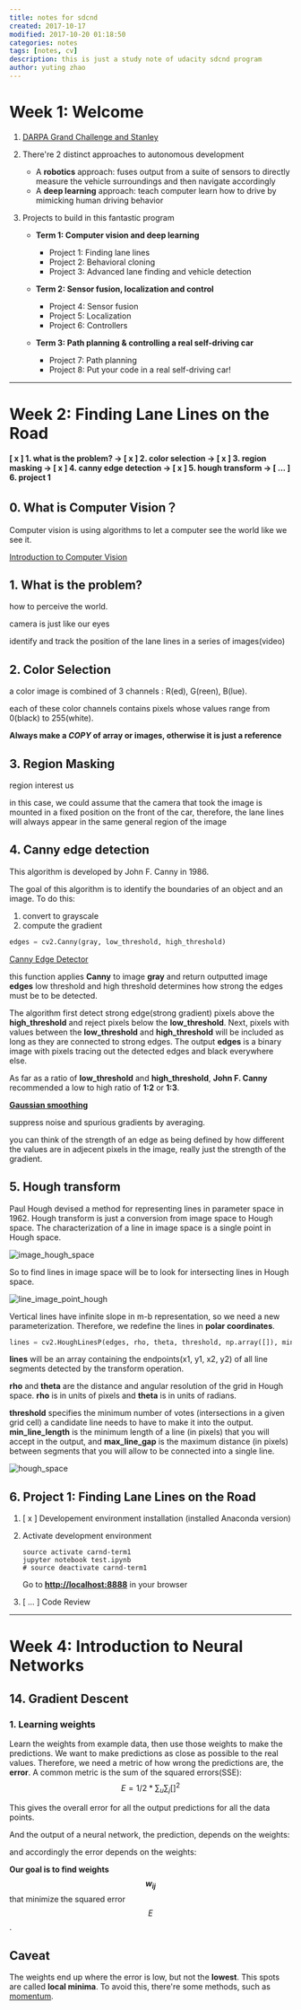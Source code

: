 ```yaml
---
title: notes for sdcnd
created: 2017-10-17 
modified: 2017-10-20 01:18:50
categories: notes
tags: [notes, cv]
description: this is just a study note of udacity sdcnd program
author: yuting zhao
---
```


# Week 1: Welcome

1. [DARPA Grand Challenge and Stanley](https://classroom.udacity.com/nanodegrees/nd013/parts/fbf77062-5703-404e-b60c-95b78b2f3f9e/modules/83ec35ee-1e02-48a5-bdb7-d244bd47c2dc/lessons/facdff19-61a5-47e4-8179-a6a5dc28987f/concepts/70763f5c-a090-454f-aef9-8e05c16d2db5)
2. There're 2 distinct approaches to autonomous development
   - A **robotics** approach: fuses output from a suite of sensors to directly measure the vehicle surroundings and then navigate accordingly  
   - A **deep learning** approach: teach computer learn how to drive by mimicking human driving behavior        

3. Projects to build in this fantastic program

   - **Term 1: Computer vision and deep learning**  

     - Project 1: Finding lane lines
     - Project 2: Behavioral cloning
     - Project 3: Advanced lane finding and vehicle detection

   - **Term 2: Sensor fusion, localization and control** 

     - Project 4: Sensor fusion
     - Project 5: Localization
     - Project 6: Controllers

   - **Term 3: Path planning & controlling a real self-driving car**  

     - Project 7: Path planning
     - Project 8: Put your code in a real self-driving car!  

------

# Week 2: Finding Lane Lines on the Road

**[ x ] 1. what is the problem? -> [ x ] 2. color selection -> [ x ] 3. region masking -> [ x ] 4. canny edge detection -> [ x ] 5. hough transform -> [ ... ] 6. project 1**

## 0. What is Computer Vision？

Computer vision is using algorithms to let a computer see the world like we see it.

[Introduction to Computer Vision](https://cn.udacity.com/course/introduction-to-computer-vision--ud810)

## 1. What is the problem?

how to perceive the world.

camera is just like our eyes

identify and track the position of the lane lines in a series of images(video)

## 2. Color Selection

a color image is combined of 3 channels : R(ed), G(reen), B(lue).

each of these color channels contains pixels whose values range from 0(black) to 255(white).

**Always make a _COPY_ of array or images, otherwise it is just a reference**

## 3. Region Masking

region interest us

in this case, we could assume that the camera that took the image is mounted in a fixed position on the front of the car, therefore, the lane lines will always appear in the same general region of the image

## 4. Canny edge detection

This algorithm is developed by John F. Canny in 1986.

The goal of this algorithm is to identify the boundaries of an object and an image. To do this: 

1. convert to grayscale
2. compute the gradient

```python
edges = cv2.Canny(gray, low_threshold, high_threshold)

```

[Canny Edge Detector](https://docs.opencv.org/2.4/doc/tutorials/imgproc/imgtrans/canny_detector/canny_detector.html)

this function applies **Canny** to image **gray** and return outputted image **edges** low threshold and high threshold determines how strong the edges must be to be detected.

The algorithm first detect strong edge(strong gradient) pixels above the **high_threshold** and reject pixels below the **low_threshold**. Next, pixels with values between the **low_threshold** and **high_threshold** will be included as long as they are connected to strong edges. The output **edges** is a binary image with pixels tracing out the detected edges and black everywhere else.

As far as a ratio of **low_threshold** and **high_threshold**, **John F. Canny** recommended a low to high ratio of **1:2** or **1:3**.

[**Gaussian smoothing**](https://docs.opencv.org/2.4/modules/imgproc/doc/filtering.html?highlight=gaussianblur#gaussianblur)

suppress noise and spurious gradients by averaging.

you can think of the strength of an edge as being defined by how different the values are in adjecent pixels in the image, really just the strength of the gradient.

## 5. Hough transform

Paul Hough devised a method for representing lines in parameter space in 1962. Hough transform is just a conversion from image space to Hough space. The characterization of a line in image space is a single point in Hough space.

![image_hough_space](./img/sdc_notes/image_hough_space.png)

So to find lines in image space will be to look for intersecting lines in Hough space. 

![line_image_point_hough](./img/sdc_notes/line_image_point_hough.png)

Vertical lines have infinite slope in m-b representation, so we need a new parameterization. Therefore, we redefine the lines in **polar coordinates**.

```python
lines = cv2.HoughLinesP(edges, rho, theta, threshold, np.array([]), min_line_length, max_line_length)
```

**lines** will be an array containing the endpoints(x1, y1, x2, y2) of all line segments detected by the transform operation. 

**rho** and **theta** are the distance and angular resolution of the grid in Hough space. **rho** is in units of pixels and **theta** is in units of radians.

**threshold** specifies the minimum number of votes (intersections in a given grid cell) a candidate line needs to have to make it into the output. **min_line_length** is the minimum length of a line (in pixels) that you will accept in the output, and **max_line_gap** is the maximum distance (in pixels) between segments that you will allow to be connected into a single line.

![hough_space](./img/sdc_notes/hough_space.png)

## 6. Project 1: Finding Lane Lines on the Road

1. [ x ] Developement environment installation (installed Anaconda version)

2. Activate development environment 

   ```shell
   source activate carnd-term1
   jupyter notebook test.ipynb
   # source deactivate carnd-term1
   ```

   Go to **[http://localhost:8888](http://localhost:8888)** in your browser

3. [ … ] Code Review

------

# Week 4: Introduction to Neural Networks
## 14. Gradient Descent
### 1. Learning weights
Learn the weights from example data, then use those weights to make the predictions. We want to make predictions as close as possible to the real values. Therefore, we need a metric of how wrong the predictions are, the **error**. A common metric is the sum of the squared errors(SSE):
$$ E=1/2 * \sum_{u} \sum_j[]^2$$

This gives the overall error for all the output predictions for all the data points.

And the output of a neural network, the prediction, depends on the weights:
$$$$

and accordingly the error depends on the weights:
$$$$

**Our goal is to find weights $$w_{ij}$$** that minimize the squared error $$E$$.

## Caveat
The weights end up where the error is low, but not the **lowest**. This spots are called **local minima**. To avoid this, there\'re some methods, such as [momentum](http://ruder.io/optimizing-gradient-descent/index.html#momentum).